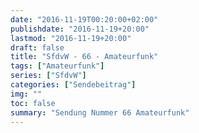 ```yaml
---
date: "2016-11-19T00:20:00+02:00"
publishdate: "2016-11-19+20:00"
lastmod: "2016-11-19+20:00"
draft: false
title: "SfdvW - 66 - Amateurfunk"
tags: ["Amateurfunk"]
series: ["SfdvW"]
categories: ["Sendebeitrag"]
img: ""
toc: false
summary: "Sendung Nummer 66 Amateurfunk"
---
```


<div id="example"></div>
<script src="https://cdn.podlove.org/web-player/embed.js"></script>

<script>
  podlovePlayer('#example', '/blog/sfdvw66.json');
</script>
